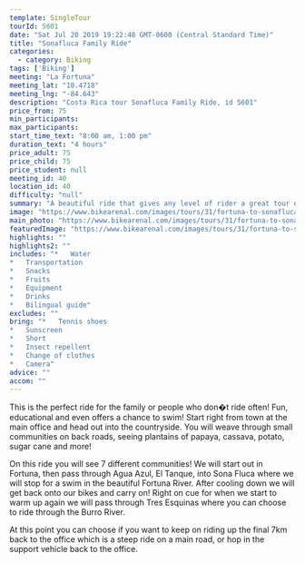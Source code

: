 ```yaml
---
template: SingleTour
tourId: 5601
date: "Sat Jul 20 2019 19:22:48 GMT-0600 (Central Standard Time)"
title: "Sonafluca Family Ride"
categories: 
  - category: Biking
tags: ['Biking']
meeting: "La Fortuna"
meeting_lat: "10.4718"
meeting_lng: "-84.643"
description: "Costa Rica tour Sonafluca Family Ride, id 5601"
price_from: 75
min_participants: 
max_participants: 
start_time_text: "8:00 am, 1:00 pm"
duration_text: "4 hours"
price_adult: 75
price_child: 75
price_student: null
meeting_id: 40
location_id: 40
difficulty: "null"
summary: "A beautiful ride that gives any level of rider a great tour of the area. Ride though plantations, down to rivers and on back roads, seeing areas rarely seen by tourists!"
image: "https://www.bikearenal.com/images/tours/31/fortuna-to-sonafluca.jpg"
main_photo: "https://www.bikearenal.com/images/tours/31/fortuna-to-sonafluca.jpg"
featuredImage: "https://www.bikearenal.com/images/tours/31/fortuna-to-sonafluca.jpg"
highlights: ""
highlights2: ""
includes: "*   Water
*   Transportation
*   Snacks
*   Fruits
*   Equipment
*   Drinks
*   Bilingual guide"
excludes: ""
bring: "*   Tennis shoes
*   Sunscreen
*   Short
*   Insect repellent
*   Change of clothes
*   Camera"
advice: ""
accom: ""
---
```

This is the perfect ride for the family or people who don�t ride often! Fun, educational and even offers a chance to swim! Start right from town at the main office and head out into the countryside. You will weave through small communities on back roads, seeing plantains of papaya, cassava, potato, sugar cane and more!

On this ride you will see 7 different communities! We will start out in Fortuna, then pass through Agua Azul, El Tanque, into Sona Fluca where we will stop for a swim in the beautiful Fortuna River. After cooling down we will get back onto our bikes and carry on! Right on cue for when we start to warm up again we will pass through Tres Esquinas where you can choose to ride through the Burro River.

At this point you can choose if you want to keep on riding up the final 7km back to the office which is a steep ride on a main road, or hop in the support vehicle back to the office.